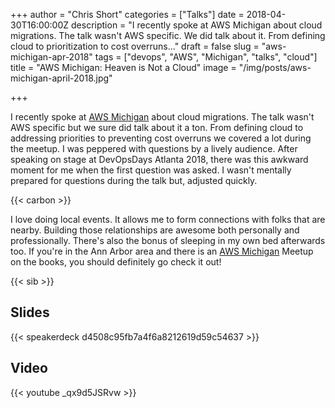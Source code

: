 +++
author = "Chris Short"
categories = ["Talks"]
date = 2018-04-30T16:00:00Z
description = "I recently spoke at AWS Michigan about cloud migrations. The talk wasn't AWS specific. We did talk about it. From defining cloud to prioritization to cost overruns..."
draft = false
slug = "aws-michigan-apr-2018"
tags = ["devops", "AWS", "Michigan", "talks", "cloud"]
title = "AWS Michigan: Heaven is Not a Cloud"
image = "/img/posts/aws-michigan-april-2018.jpg"

+++

I recently spoke at [AWS Michigan](https://www.meetup.com/AWS-Michigan/events/248874167/) about cloud migrations. The talk wasn't AWS specific but we sure did talk about it a ton. From defining cloud to addressing priorities to preventing cost overruns we covered a lot during the meetup. I was peppered with questions by a lively audience. After speaking on stage at DevOpsDays Atlanta 2018, there was this awkward moment for me when the first question was asked. I wasn't mentally prepared for questions during the talk but, adjusted quickly.

{{< carbon >}}

I love doing local events. It allows me to form connections with folks that are nearby. Building those relationships are awesome both personally and professionally. There's also the bonus of sleeping in my own bed afterwards too. If you're in the Ann Arbor area and there is an [AWS Michigan](https://www.meetup.com/AWS-Michigan/) Meetup on the books, you should definitely go check it out!

{{< sib >}}

## Slides

{{< speakerdeck d4508c95fb7a4f6a8212619d59c54637 >}}

## Video

{{< youtube _qx9d5JSRvw >}}

